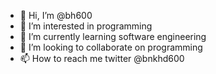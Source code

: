 - 👋 Hi, I’m @bh600
- 👀 I’m interested in programming
- 🌱 I’m currently learning software engineering
- 💞️ I’m looking to collaborate on programming 
- 📫 How to reach me twitter @bnkhd600

<!---
bh600/bh600 is a ✨ special ✨ repository because its `README.md` (this file) appears on your GitHub profile.
You can click the Preview link to take a look at your changes.
--->
